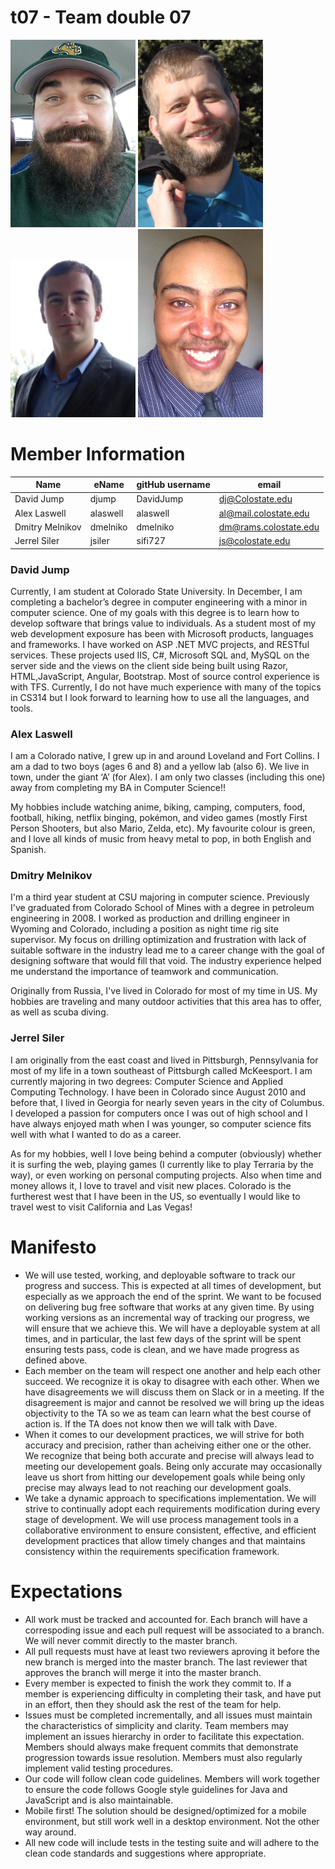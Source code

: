 # t07 - Team double 07
<img src="/client/src/components/Application/Alex.jpg" alt="drawing" width="200" height="300"/> <img src="/client/src/components/Application/David.jpg" alt="drawing" width="200"/>
<img src="/client/src/components/Application/Dmitry.jpg" alt="drawing" width="200"/> <img src="/client/src/components/Application/Jerrel.jpg" alt="drawing" width="200"/>

# Member Information

| Name | eName | gitHub username | email |
| ----------------- | ---------- | ---------- | ----------------------------------- |
| David Jump | djump | DavidJump | dj@Colostate.edu |
| Alex Laswell | alaswell | alaswell | al@mail.colostate.edu |
|Dmitry Melnikov   | dmelniko  | dmelniko | dm@rams.colostate.edu    |
| Jerrel Siler | jsiler | sifi727 | js@colostate.edu |

### David Jump

Currently, I am student at Colorado State University. In December, I am completing a bachelor’s degree in computer engineering with a minor in computer science. One of my goals with this degree is to learn how to develop software that brings value to individuals. As a student most of my web development exposure has been with Microsoft products, languages and frameworks. I have worked on ASP .NET MVC projects, and RESTful services. These projects used IIS, C#, Microsoft SQL and, MySQL on the server side and the views on the client side being built using Razor, HTML,JavaScript, Angular, Bootstrap. Most of source control experience is with TFS. Currently, I do not have much experience with many of the topics in CS314 but I look forward to learning how to use all the languages, and tools.

### Alex Laswell

I am a Colorado native, I grew up in and around Loveland and Fort Collins. I am a dad to two boys (ages 6 and 8) and a yellow lab (also 6). We live in town, under the giant ‘A’ (for Alex). I am only two classes (including this one) away from completing my BA in Computer Science!!

My hobbies include watching anime, biking, camping, computers, food, football, hiking, netflix binging, pokémon, and video games (mostly First Person Shooters, but also Mario, Zelda, etc). My favourite colour is green, and I love all kinds of music from heavy metal to pop, in both English and Spanish. 

### Dmitry Melnikov

I'm a third year student at CSU majoring in computer science. Previously I've graduated from Colorado School of Mines with a degree in petroleum engineering in 2008. I worked as production and drilling engineer in Wyoming and Colorado, including a position as night time rig site supervisor. My focus on drilling optimization and frustration with lack of suitable software in the industry lead me to a career change with the goal of designing software that would fill that void. The industry experience helped me understand the importance of teamwork and communication. 

Originally from Russia, I've lived in Colorado for most of my time in US. My hobbies are traveling and many outdoor activities that this area has to offer, as well as scuba diving.

### Jerrel Siler

I am originally from the east coast and lived in Pittsburgh, Pennsylvania for most of my life in a town southeast of Pittsburgh called McKeesport. I am currently majoring in two degrees: Computer Science and Applied Computing Technology. I have been in Colorado since August 2010 and before that, I lived in Georgia for nearly seven years in the city of Columbus. I developed a passion for computers once I was out of high school and I have always enjoyed math when I was younger, so computer science fits well with what I wanted to do as a career.

As for my hobbies, well I love being behind a computer (obviously) whether it is surfing the web, playing games (I currently like to play Terraria by the way), or even working on personal computing projects. Also when time and money allows it, I love to travel and visit new places. Colorado is the furtherest west that I have been in the US, so eventually I would like to travel west to visit California and Las Vegas!

# Manifesto

* We will use tested, working, and deployable software to track our progress and success. This is expected at all times of development, but especially as we approach the end of the sprint. We want to be focused on delivering bug free software that works at any given time. By using working versions as an incremental way of tracking our progress, we will ensure that we achieve this. We will have a deployable system at all times, and in particular, the last few days of the sprint will be spent ensuring tests pass, code is clean, and we have made progress as defined above.
* Each member on the team will respect one another and help each other succeed.  We recognize it is okay to disagree with each other. When we have disagreements we will discuss them on Slack or in a meeting. If the disagreement is major and cannot be resolved we will bring up the ideas objectivity to the TA so we as team can learn what the best course of action is. If the TA does not know then we will talk with Dave. 
* When it comes to our development practices, we will strive for both accuracy and precision, rather than acheiving either one or the other. We recognize that being both accurate and precise will always lead to meeting our developement goals. Being only accurate may occasionally leave us short from hitting our developement goals while being only precise may always lead to not reaching our development goals.
* We take a dynamic approach to specifications implementation. We will strive to continually adopt each requirements modification during every stage of development. We will use process management tools in a collaborative environment to ensure consistent, effective, and efficient development practices that allow timely changes and that maintains consistency within the requirements specification framework. 

# Expectations


* All work must be tracked and accounted for. Each branch will have a correspoding issue and each pull request will be associated to a branch. We will never commit directly to the master branch. 
* All pull requests must have at least two reviewers aproving it before the new branch is merged into the master branch. The last reviewer that approves the branch will merge it into the master branch.
* Every member is expected to finish the work they commit to. If a member is experiencing difficulty in completing their task, and have put in an effort, then they should ask the rest of the team for help.
* Issues must be completed incrementally, and all issues must maintain the characteristics of simplicity and clarity. Team members may implement an issues hierarchy in order to facilitate this expectation. Members should always make frequent commits that demonstrate progression towards issue resolution. Members must also regularly implement valid testing procedures.
* Our code will follow clean code guidelines. Members will work together to ensure the code follows Google style guidelines for Java and JavaScript and is also maintainable.
* Mobile first! The solution should be designed/optimized for a mobile environment, but still work well in a desktop environment. Not the other way around.
* All new code will include tests in the testing suite and will adhere to the clean code standards and suggestions where appropriate. 
